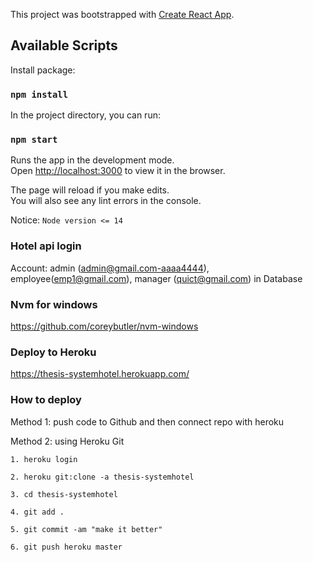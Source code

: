 This project was bootstrapped with [Create React App](https://github.com/facebook/create-react-app).

## Available Scripts

Install package:

### `npm install`

In the project directory, you can run:

### `npm start`

Runs the app in the development mode.<br />
Open [http://localhost:3000](http://localhost:3000) to view it in the browser.

The page will reload if you make edits.<br />
You will also see any lint errors in the console.

Notice: `Node version <= 14`

### Hotel api login

Account: admin (admin@gmail.com-aaaa4444), employee(emp1@gmail.com), manager (quict@gmail.com) in Database


### Nvm for windows
https://github.com/coreybutler/nvm-windows

### Deploy to Heroku
https://thesis-systemhotel.herokuapp.com/

### How to deploy
Method 1: push code to Github and then connect repo with heroku

Method 2: using Heroku Git

    1. heroku login

    2. heroku git:clone -a thesis-systemhotel

    3. cd thesis-systemhotel

    4. git add .

    5. git commit -am "make it better"
    
    6. git push heroku master

